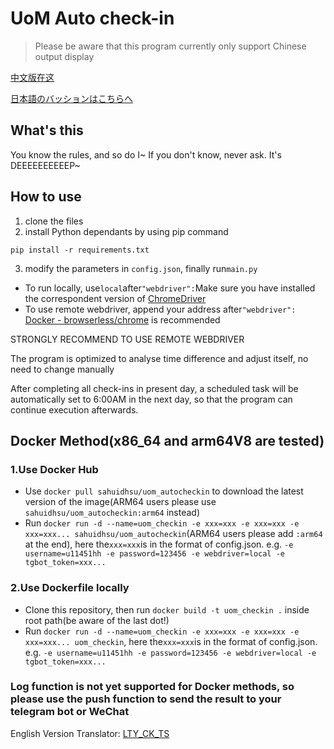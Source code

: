 # UoM Auto check-in
> Please be aware that this program currently only support Chinese output display

[中文版在这](README.md)

[日本語のバッションはこちらへ](README_jp.md)

## What's this
You know the rules, and so do I~ If you don't know, never ask. It's DEEEEEEEEEEP~

## How to use
1. clone the files
2. install Python dependants by using pip command

```pip install -r requirements.txt```

3. modify the parameters in ```config.json```, finally run```main.py```
* To run locally, use```local```after```"webdriver":```Make sure you have installed the correspondent version of [ChromeDriver](https://chromedriver.chromium.org/downloads)
* To use remote webdriver, append your address after```"webdriver":```
[Docker - browserless/chrome](https://registry.hub.docker.com/r/browserless/chrome) is recommended

STRONGLY RECOMMEND TO USE REMOTE WEBDRIVER

The program is optimized to analyse time difference and adjust itself, no need to change manually

After completing all check-ins in present day, a scheduled task will be automatically set to 6:00AM in the next day, so 
that the program can continue execution afterwards.

## Docker Method(x86_64 and arm64V8 are tested)
### 1.Use Docker Hub
* Use `docker pull sahuidhsu/uom_autocheckin` to download the latest version of the image(ARM64 users please use `sahuidhsu/uom_autocheckin:arm64` instead)
* Run `docker run -d --name=uom_checkin -e xxx=xxx -e xxx=xxx -e xxx=xxx... sahuidhsu/uom_autocheckin`(ARM64 users please add `:arm64` at the end), here the`xxx=xxx`is
in the format of config.json. e.g. `-e username=u11451hh -e password=123456 -e webdriver=local -e tgbot_token=xxx...`


### 2.Use Dockerfile locally
* Clone this repository, then run `docker build -t uom_checkin .` inside root path(be aware of the last dot!)
* Run `docker run -d --name=uom_checkin -e xxx=xxx -e xxx=xxx -e xxx=xxx... uom_checkin`, here the`xxx=xxx`is
in the format of config.json. e.g. `-e username=u11451hh -e password=123456 -e webdriver=local -e tgbot_token=xxx...`


### Log function is not yet supported for Docker methods, so please use the push function to send the result to your telegram bot or WeChat

English Version Translator: [LTY_CK_TS](https://github.com/sahuidhsu)